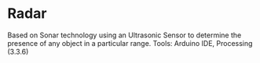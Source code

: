 # Radar
Based on Sonar technology using an Ultrasonic Sensor to determine the presence of any object in a particular range. Tools: Arduino IDE, Processing (3.3.6)
